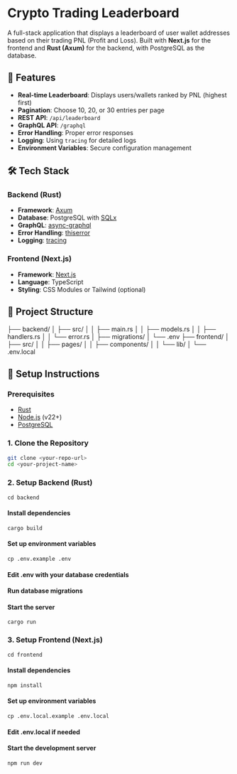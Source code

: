 # Crypto Trading Leaderboard

A full-stack application that displays a leaderboard of user wallet addresses based on their trading PNL (Profit and Loss). Built with **Next.js** for the frontend and **Rust (Axum)** for the backend, with PostgreSQL as the database.

## 🧰 Features

- **Real-time Leaderboard**: Displays users/wallets ranked by PNL (highest first)
- **Pagination**: Choose 10, 20, or 30 entries per page
- **REST API**: `/api/leaderboard`
- **GraphQL API**: `/graphql`
- **Error Handling**: Proper error responses
- **Logging**: Using `tracing` for detailed logs
- **Environment Variables**: Secure configuration management

## 🛠️ Tech Stack

### Backend (Rust)
- **Framework**: [Axum](https://github.com/tokio-rs/axum)
- **Database**: PostgreSQL with [SQLx](https://github.com/launchbadge/sqlx)
- **GraphQL**: [async-graphql](https://github.com/async-graphql/async-graphql)
- **Error Handling**: [thiserror](https://github.com/dtolnay/thiserror)
- **Logging**: [tracing](https://github.com/tokio-rs/tracing)

### Frontend (Next.js)
- **Framework**: [Next.js](https://nextjs.org/)
- **Language**: TypeScript
- **Styling**: CSS Modules or Tailwind (optional)

## 📁 Project Structure

├── backend/
│ ├── src/
│ │ ├── main.rs
│ │ ├── models.rs
│ │ ├── handlers.rs
│ │ └── error.rs
│ ├── migrations/
│ └── .env
├── frontend/
│ ├── src/
│ │ ├── pages/
│ │ ├── components/
│ │ └── lib/
│ └── .env.local

## 🚀 Setup Instructions

### Prerequisites

- [Rust](https://www.rust-lang.org/tools/install)
- [Node.js](https://nodejs.org/) (v22+)
- [PostgreSQL](https://www.postgresql.org/)

### 1. Clone the Repository

```bash
git clone <your-repo-url>
cd <your-project-name>
```

### 2. Setup Backend (Rust)

```
cd backend
```

#### Install dependencies

```
cargo build
```

#### Set up environment variables
```
cp .env.example .env
```

#### Edit .env with your database credentials

#### Run database migrations

#### Start the server
```
cargo run
```

### 3. Setup Frontend (Next.js)
```
cd frontend
```
#### Install dependencies
```
npm install
```

#### Set up environment variables
```
cp .env.local.example .env.local
```
#### Edit .env.local if needed

#### Start the development server
```
npm run dev
```






